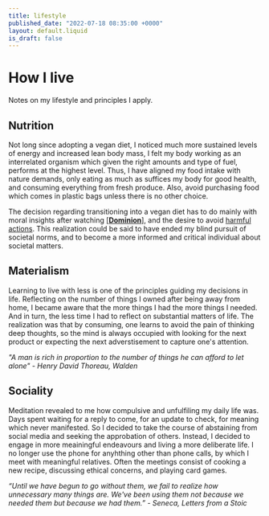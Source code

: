 ```yaml
---
title: lifestyle
published_date: "2022-07-18 08:35:00 +0000"
layout: default.liquid
is_draft: false
---
```

# How I live

  Notes on my lifestyle and principles I apply.

## Nutrition

  Not long since adopting a vegan diet, I noticed much more sustained levels of energy and increased lean body mass, I felt my body working as an interrelated organism which given the right amounts and type of fuel, performs at the highest level. 
  Thus, I have aligned my food intake with nature demands, only eating as much as suffices my body for good health, and consuming everything from fresh produce. Also, avoid purchasing food which comes in plastic bags unless there is no other choice.

  The decision regarding transitioning into a vegan diet has to do mainly with moral insights after watching [[**Dominion**]](watchdominion.org), and the desire to avoid [harmful actions](/src/philosophy.html). This realization could be said to have ended my blind pursuit of societal norms, and to become a more informed and critical individual about societal matters.

## Materialism

  Learning to live with less is one of the principles guiding my decisions in life. Reflecting on the number of things I owned after being away from home,
  I became aware that the more things I had the more things I needed. And in turn, the less time I had to reflect on substantial matters of life. The realization was that by consuming, one learns to avoid the pain of thinking deep thoughts, so the mind is always occupied with looking for the next product or expecting the next adverstisement to capture one's attention.

_"A man is rich in proportion to the number of things he can afford to let alone" - Henry David Thoreau, Walden_

## Sociality

  Meditation revealed to me how compulsive and unfulfiling my daily life was. Days spent waiting for a reply to come, for an update to check, for meaning which never manifested. So I decided to take the course of abstaining from social media and seeking the approbation of others. Instead, I decided to engage in more meainingful endeavours and living a more deliberate life. I no longer use the phone for anyhthing other than phone calls, by which I meet with meaningful relatives. Often the meetings consist of cooking a new recipe, discussing ethical concerns, and playing card games.

_“Until we have begun to go without them, we fail to realize how unnecessary many things are. We've been using them not because we needed them but because we had them.” - Seneca, Letters from a Stoic_
